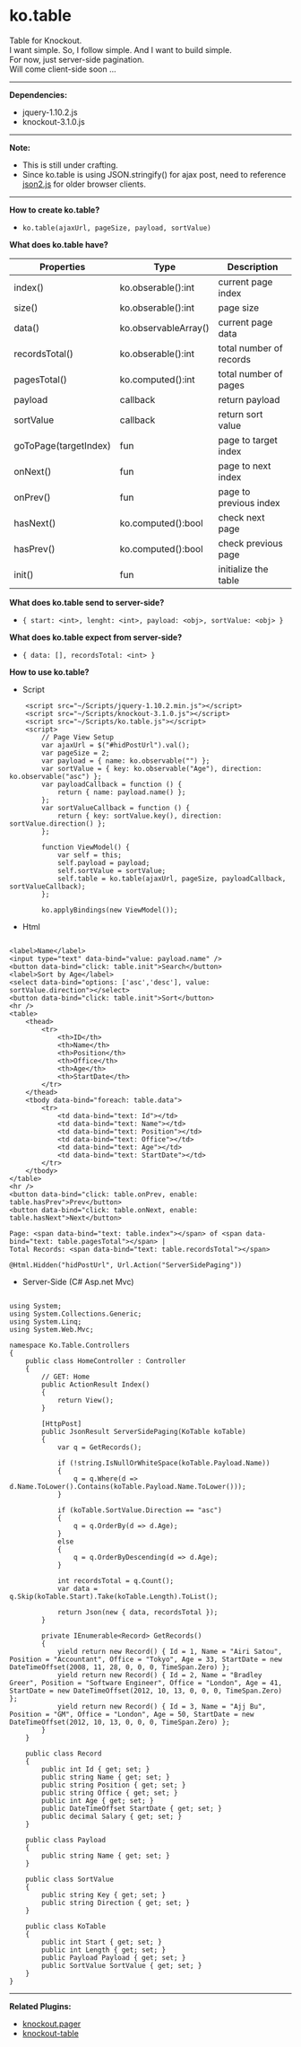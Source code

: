 ko.table
========

Table for Knockout.  
I want simple. So, I follow simple. And I want to build simple.  
For now, just server-side pagination.  
Will come client-side soon ...   


***

**Dependencies:**
* jquery-1.10.2.js
* knockout-3.1.0.js

***

**Note:**
* This is still under crafting.
* Since ko.table is using JSON.stringify() for ajax post, need to reference [json2.js](https://github.com/douglascrockford/JSON-js) for older browser clients.

***
**How to create ko.table?**

* `ko.table(ajaxUrl, pageSize, payload, sortValue)`


**What does ko.table have?**

Properties            | Type                 | Description
--------------------- | -------------------  | -------------
index()               | ko.obserable():int   | current page index
size()                | ko.obserable():int   | page size
data()                | ko.observableArray() | current page data
recordsTotal()        | ko.obserable():int   | total number of records
pagesTotal()          | ko.computed():int    | total number of pages
payload               | callback             | return payload
sortValue             | callback             | return sort value
goToPage(targetIndex) | fun                  | page to target index
onNext()              | fun                  | page to next index
onPrev()              | fun                  | page to previous index
hasNext()             | ko.computed():bool   | check next page
hasPrev()             | ko.computed():bool   | check previous page
init()                | fun                  | initialize the table


**What does ko.table send to server-side?**

* `{ start: <int>, lenght: <int>, payload: <obj>, sortValue: <obj> }`


**What does ko.table expect from server-side?**

* `{ data: [], recordsTotal: <int> }`


**How to use ko.table?**

* Script
```
    <script src="~/Scripts/jquery-1.10.2.min.js"></script>
    <script src="~/Scripts/knockout-3.1.0.js"></script>
    <script src="~/Scripts/ko.table.js"></script>
    <script>
        // Page View Setup
        var ajaxUrl = $("#hidPostUrl").val();
        var pageSize = 2;
        var payload = { name: ko.observable("") };
        var sortValue = { key: ko.observable("Age"), direction: ko.observable("asc") };
        var payloadCallback = function () {
            return { name: payload.name() };
        };
        var sortValueCallback = function () {
            return { key: sortValue.key(), direction: sortValue.direction() };
        };

        function ViewModel() {
            var self = this;
            self.payload = payload;
            self.sortValue = sortValue;
            self.table = ko.table(ajaxUrl, pageSize, payloadCallback, sortValueCallback);
        };

        ko.applyBindings(new ViewModel());
```

* Html

```

<label>Name</label>
<input type="text" data-bind="value: payload.name" />
<button data-bind="click: table.init">Search</button>
<label>Sort by Age</label>
<select data-bind="options: ['asc','desc'], value: sortValue.direction"></select>
<button data-bind="click: table.init">Sort</button>
<hr />
<table>
    <thead>
        <tr>
            <th>ID</th>
            <th>Name</th>
            <th>Position</th>
            <th>Office</th>
            <th>Age</th>
            <th>StartDate</th>
        </tr>
    </thead>
    <tbody data-bind="foreach: table.data">
        <tr>
            <td data-bind="text: Id"></td>
            <td data-bind="text: Name"></td>
            <td data-bind="text: Position"></td>
            <td data-bind="text: Office"></td>
            <td data-bind="text: Age"></td>
            <td data-bind="text: StartDate"></td>
        </tr>
    </tbody>
</table>
<hr />
<button data-bind="click: table.onPrev, enable: table.hasPrev">Prev</button>
<button data-bind="click: table.onNext, enable: table.hasNext">Next</button>

Page: <span data-bind="text: table.index"></span> of <span data-bind="text: table.pagesTotal"></span> |
Total Records: <span data-bind="text: table.recordsTotal"></span>

@Html.Hidden("hidPostUrl", Url.Action("ServerSidePaging"))
```

* Server-Side (C# Asp.net Mvc)

```

using System;
using System.Collections.Generic;
using System.Linq;
using System.Web.Mvc;

namespace Ko.Table.Controllers
{
    public class HomeController : Controller
    {
        // GET: Home
        public ActionResult Index()
        {
            return View();
        }

        [HttpPost]
        public JsonResult ServerSidePaging(KoTable koTable)
        {
            var q = GetRecords();

            if (!string.IsNullOrWhiteSpace(koTable.Payload.Name))
            {
                q = q.Where(d => d.Name.ToLower().Contains(koTable.Payload.Name.ToLower()));
            }

            if (koTable.SortValue.Direction == "asc")
            {
                q = q.OrderBy(d => d.Age);
            }
            else
            {
                q = q.OrderByDescending(d => d.Age);
            }

            int recordsTotal = q.Count();
            var data = q.Skip(koTable.Start).Take(koTable.Length).ToList();

            return Json(new { data, recordsTotal });
        }

        private IEnumerable<Record> GetRecords()
        {
            yield return new Record() { Id = 1, Name = "Airi Satou", Position = "Accountant", Office = "Tokyo", Age = 33, StartDate = new DateTimeOffset(2008, 11, 28, 0, 0, 0, TimeSpan.Zero) };
            yield return new Record() { Id = 2, Name = "Bradley Greer", Position = "Software Engineer", Office = "London", Age = 41, StartDate = new DateTimeOffset(2012, 10, 13, 0, 0, 0, TimeSpan.Zero) };
            yield return new Record() { Id = 3, Name = "Ajj Bu", Position = "GM", Office = "London", Age = 50, StartDate = new DateTimeOffset(2012, 10, 13, 0, 0, 0, TimeSpan.Zero) };
        }
    }

    public class Record
    {
        public int Id { get; set; }
        public string Name { get; set; }
        public string Position { get; set; }
        public string Office { get; set; }
        public int Age { get; set; }
        public DateTimeOffset StartDate { get; set; }
        public decimal Salary { get; set; }
    }

    public class Payload
    {
        public string Name { get; set; }
    }

    public class SortValue
    {
        public string Key { get; set; }
        public string Direction { get; set; }
    }

    public class KoTable
    {
        public int Start { get; set; }
        public int Length { get; set; }
        public Payload Payload { get; set; }
        public SortValue SortValue { get; set; }
    }
}
```

***


**Related Plugins:**

* [knockout.pager](https://github.com/nathanrobinson/knockout.pager)
* [knockout-table](https://github.com/mbest/knockout-table)
